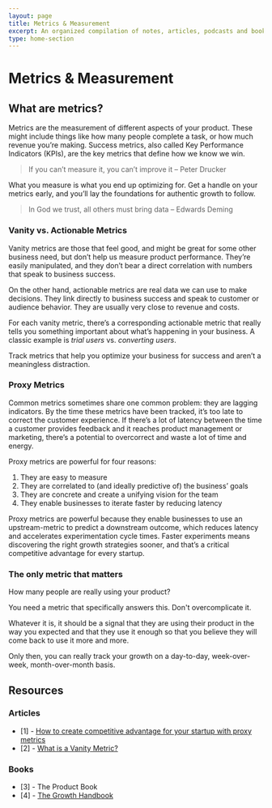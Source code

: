 ```yaml
---
layout: page
title: Metrics & Measurement
excerpt: An organized compilation of notes, articles, podcasts and books.
type: home-section
---
```


# Metrics & Measurement

## What are metrics?

Metrics are the measurement of different aspects of your product. These might include things like how many people complete a task, or how much revenue you’re making. Success metrics, also called Key Performance Indicators (KPIs), are the key metrics that define how we know we win.

> If you can’t measure it, you can’t improve it – Peter Drucker

What you measure is what you end up optimizing for. Get a handle on your metrics early, and you’ll lay the foundations for authentic growth to follow.

> In God we trust, all others must bring data – Edwards Deming

### Vanity vs. Actionable Metrics

Vanity metrics are those that feel good, and might be great for some other business need, but don’t help us measure product performance. They’re easily manipulated, and they don’t bear a direct correlation with numbers that speak to business success.

On the other hand, actionable metrics are real data we can use to make decisions. They link directly to business success and speak to customer or audience behavior. They are usually very close to revenue and costs.

For each vanity metric, there’s a corresponding actionable metric that really tells you something important about what’s happening in your business. A classic example is *trial users* vs. *converting users*.

Track metrics that help you optimize your business for success and aren’t a meaningless distraction.

### Proxy Metrics

Common metrics sometimes share one common problem: they are lagging indicators. By the time these metrics have been tracked, it’s too late to correct the customer experience. If there’s a lot of latency between the time a customer provides feedback and it reaches product management or marketing, there’s a potential to overcorrect and waste a lot of time and energy.

Proxy metrics are powerful for four reasons:

1. They are easy to measure
2. They are correlated to (and ideally predictive of) the business’ goals
3. They are concrete and create a unifying vision for the team
4. They enable businesses to iterate faster by reducing latency

Proxy metrics are powerful because they enable businesses to use an upstream-metric to predict a downstream outcome, which reduces latency and accelerates experimentation cycle times. Faster experiments means discovering the right growth strategies sooner, and that’s a critical competitive advantage for every startup.

### The only metric that matters

How many people are really using your product? 

You need a metric that specifically answers this. Don't overcomplicate it. 

Whatever it is, it should be a signal that they are using their product in the way you expected and that they use it enough so that you believe they will come back to use it more and more.

Only then, you can really track your growth on a day-to-day, week-over-week, month-over-month basis.

## Resources
### Articles
- [1] - [How to create competitive advantage for your startup with proxy metrics](https://tomtunguz.com/proxy-metrics/)
- [2] - [What is a Vanity Metric?](https://www.crazyegg.com/blog/glossary/what-is-a-vanity-metric/)

### Books
- [3] - The Product Book
- [4] - [The Growth Handbook](https://www.intercom.com/books/growth-handbook)